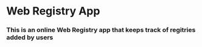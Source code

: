 # Web Registry App

### This is an online Web Registry app that keeps track of regitries added by users
